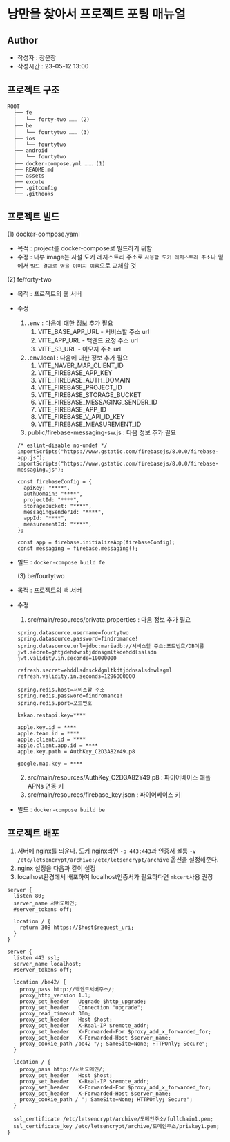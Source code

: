 # 낭만을 찾아서 프로젝트 포팅 매뉴얼

## Author

- 작성자 : 장운창
- 작성시간 : 23-05-12 13:00

## 프로젝트 구조

```
ROOT
  ├── fe
  │   └── forty-two ‥‥‥ (2)
  ├── be
  │   └── fourtytwo ‥‥‥ (3)
  ├── ios
  │   └── fourtytwo
  ├── android
  │   └── fourtytwo
  ├── docker-compose.yml ‥‥‥ (1)
  ├── README.md
  ├── assets
  ├── excute
  ├── .gitconfig
  └── .githooks
```

## 프로젝트 빌드

(1) docker-compose.yaml

- 목적 : project를 docker-compose로 빌드하기 위함
- 수정 : 내부 image는 사설 도커 레지스트리 주소로 `사용할 도커 레지스트리 주소`나 밑에서 `빌드 결과로 얻을 이미지 이름`으로 교체할 것

(2) fe/forty-two

- 목적 : 프로젝트의 웹 서버
- 수정

  1. .env : 다음에 대한 정보 추가 필요
     1. VITE_BASE_APP_URL - 서비스할 주소 url
     2. VITE_APP_URL - 백엔드 요청 주소 url
     3. VITE_S3_URL - 이모지 주소 url
  2. .env.local : 다음에 대한 정보 추가 필요
     1. VITE_NAVER_MAP_CLIENT_ID
     2. VITE_FIREBASE_APP_KEY
     3. VITE_FIREBASE_AUTH_DOMAIN
     4. VITE_FIREBASE_PROJECT_ID
     5. VITE_FIREBASE_STORAGE_BUCKET
     6. VITE_FIREBASE_MESSAGING_SENDER_ID
     7. VITE_FIREBASE_APP_ID
     8. VITE_FIREBASE_V_API_ID_KEY
     9. VITE_FIREBASE_MEASUREMENT_ID
  3. public/firebase-messaging-sw.js : 다음 정보 추가 필요

  ```
  /* eslint-disable no-undef */
  importScripts("https://www.gstatic.com/firebasejs/8.0.0/firebase-app.js");
  importScripts("https://www.gstatic.com/firebasejs/8.0.0/firebase-messaging.js");

  const firebaseConfig = {
    apiKey: "****",
    authDomain: "****",
    projectId: "****",
    storageBucket: "****",
    messagingSenderId: "****",
    appId: "****",
    measurementId: "****",
  };

  const app = firebase.initializeApp(firebaseConfig);
  const messaging = firebase.messaging();
  ```

- 빌드 : `docker-compose build fe`

  (3) be/fourtytwo

- 목적 : 프로젝트의 백 서버
- 수정

  1. src/main/resources/private.properties : 다음 정보 추가 필요

  ```
  spring.datasource.username=fourtytwo
  spring.datasource.password=findromance!
  spring.datasource.url=jdbc:mariadb://서비스할 주소:포트번호/DB이름
  jwt.secret=ghtjdehdwnstjddnsgmltkdehddlsalsdn
  jwt.validity.in.seconds=10000000

  refresh.secret=ehddlsdnsckdgmltkdtjddnsalsdnwlsgml
  refresh.validity.in.seconds=1296000000

  spring.redis.host=서비스할 주소
  spring.redis.password=findromance!
  spring.redis.port=포트번호

  kakao.restapi.key=****

  apple.key.id = ****
  apple.team.id = ****
  apple.client.id = ****
  apple.client.app.id = ****
  apple.key.path = AuthKey_C2D3A82Y49.p8

  google.map.key = ****
  ```

  2. src/main/resources/AuthKey_C2D3A82Y49.p8 : 파이어베이스 애플 APNs 연동 키
  3. src/main/resources/firebase_key.json : 파이어베이스 키

- 빌드 : `docker-compose build be`

## 프로젝트 배포

1. 서버에 nginx를 띄운다. 도커 nginx라면 `-p 443:443`과 인증서 볼륨 `-v /etc/letsencrypt/archive:/etc/letsencrypt/archive` 옵션을 설정해준다.
2. nginx 설정을 다음과 같이 설정
3. localhost환경에서 배포하여 localhost인증서가 필요하다면 `mkcert`사용 권장

```
server {
  listen 80;
  server_name 서버도메인;
  #server_tokens off;

  location / {
    return 308 https://$host$request_uri;
  }
}

server {
  listen 443 ssl;
  server_name localhost;
  #server_tokens off;

  location /be42/ {
    proxy_pass http://백엔드서버주소/;
    proxy_http_version 1.1;
    proxy_set_header   Upgrade $http_upgrade;
    proxy_set_header   Connection "upgrade";
    proxy_read_timeout 30m;
    proxy_set_header   Host $host;
    proxy_set_header   X-Real-IP $remote_addr;
    proxy_set_header   X-Forwarded-For $proxy_add_x_forwarded_for;
    proxy_set_header   X-Forwarded-Host $server_name;
    proxy_cookie_path /be42 "/; SameSite=None; HTTPOnly; Secure";
  }

  location / {
    proxy_pass http://서버도메인/;
    proxy_set_header   Host $host;
    proxy_set_header   X-Real-IP $remote_addr;
    proxy_set_header   X-Forwarded-For $proxy_add_x_forwarded_for;
    proxy_set_header   X-Forwarded-Host $server_name;
    proxy_cookie_path / "; SameSite=None; HTTPOnly; Secure";
  }

  ssl_certificate /etc/letsencrypt/archive/도메인주소/fullchain1.pem;
  ssl_certificate_key /etc/letsencrypt/archive/도메인주소/privkey1.pem;
}
```
